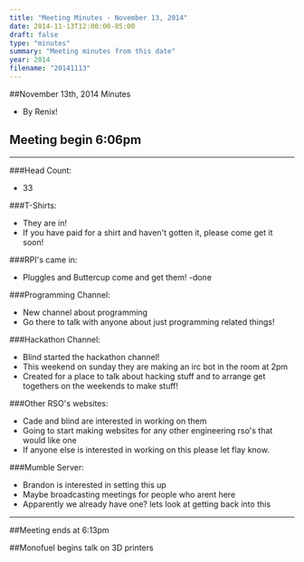 ```yaml
---
title: "Meeting Minutes - November 13, 2014"
date: 2014-11-13T12:00:00-05:00
draft: false
type: "minutes"
summary: "Meeting minutes from this date"
year: 2014
filename: "20141113"
---
```


##November 13th, 2014 Minutes
* By Renix!

## Meeting begin 6:06pm

 - - -

###Head Count:
* 33

###T-Shirts:
* They are in! 
* If you have paid for a shirt and haven't gotten it, please come get it soon!

###RPI's came in:
* Pluggles and Buttercup come and get them!
-done

###Programming Channel:
* New channel about programming
* Go there to talk with anyone about just programming related things!

###Hackathon Channel:
* Blind started the hackathon channel!
* This weekend on sunday they are making an irc bot in the room at 2pm
* Created for a place to talk about hacking stuff and to arrange get togethers on the weekends to make stuff!

###Other RSO's websites:
* Cade and blind are interested in working on them
* Going to start making websites for any other engineering rso's that would like one
* If anyone else is interested in working on this please let flay know.

###Mumble Server:
* Brandon is interested in setting this up
* Maybe broadcasting meetings for people who arent here
* Apparently we already have one? lets look at getting back into this

- - - 

##Meeting ends at 6:13pm

##Monofuel begins talk on 3D printers
